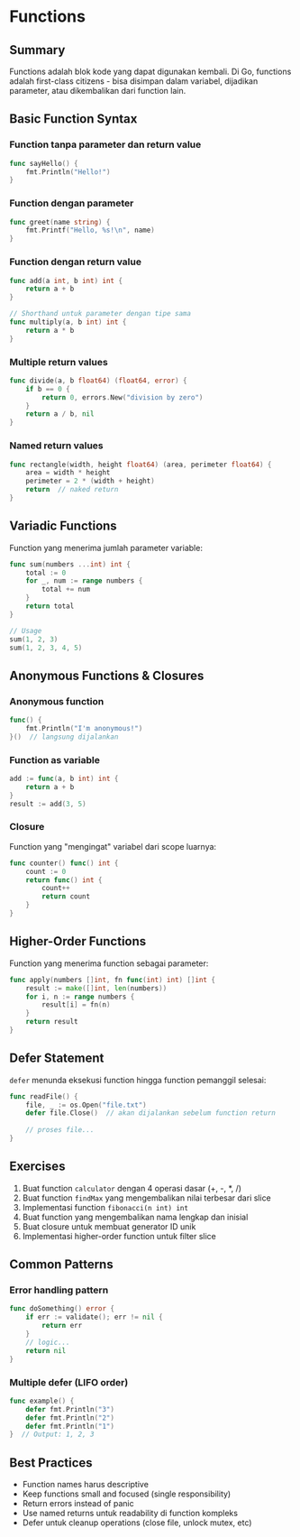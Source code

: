# Functions

## Summary
Functions adalah blok kode yang dapat digunakan kembali. Di Go, functions adalah first-class citizens - bisa disimpan dalam variabel, dijadikan parameter, atau dikembalikan dari function lain.

## Basic Function Syntax

### Function tanpa parameter dan return value
```go
func sayHello() {
    fmt.Println("Hello!")
}
```

### Function dengan parameter
```go
func greet(name string) {
    fmt.Printf("Hello, %s!\n", name)
}
```

### Function dengan return value
```go
func add(a int, b int) int {
    return a + b
}

// Shorthand untuk parameter dengan tipe sama
func multiply(a, b int) int {
    return a * b
}
```

### Multiple return values
```go
func divide(a, b float64) (float64, error) {
    if b == 0 {
        return 0, errors.New("division by zero")
    }
    return a / b, nil
}
```

### Named return values
```go
func rectangle(width, height float64) (area, perimeter float64) {
    area = width * height
    perimeter = 2 * (width + height)
    return  // naked return
}
```

## Variadic Functions
Function yang menerima jumlah parameter variable:
```go
func sum(numbers ...int) int {
    total := 0
    for _, num := range numbers {
        total += num
    }
    return total
}

// Usage
sum(1, 2, 3)
sum(1, 2, 3, 4, 5)
```

## Anonymous Functions & Closures

### Anonymous function
```go
func() {
    fmt.Println("I'm anonymous!")
}()  // langsung dijalankan
```

### Function as variable
```go
add := func(a, b int) int {
    return a + b
}
result := add(3, 5)
```

### Closure
Function yang "mengingat" variabel dari scope luarnya:
```go
func counter() func() int {
    count := 0
    return func() int {
        count++
        return count
    }
}
```

## Higher-Order Functions
Function yang menerima function sebagai parameter:
```go
func apply(numbers []int, fn func(int) int) []int {
    result := make([]int, len(numbers))
    for i, n := range numbers {
        result[i] = fn(n)
    }
    return result
}
```

## Defer Statement
`defer` menunda eksekusi function hingga function pemanggil selesai:
```go
func readFile() {
    file, _ := os.Open("file.txt")
    defer file.Close()  // akan dijalankan sebelum function return
    
    // proses file...
}
```

## Exercises

1. Buat function `calculator` dengan 4 operasi dasar (+, -, *, /)
2. Buat function `findMax` yang mengembalikan nilai terbesar dari slice
3. Implementasi function `fibonacci(n int) int` 
4. Buat function yang mengembalikan nama lengkap dan inisial
5. Buat closure untuk membuat generator ID unik
6. Implementasi higher-order function untuk filter slice

## Common Patterns

### Error handling pattern
```go
func doSomething() error {
    if err := validate(); err != nil {
        return err
    }
    // logic...
    return nil
}
```

### Multiple defer (LIFO order)
```go
func example() {
    defer fmt.Println("3")
    defer fmt.Println("2")
    defer fmt.Println("1")
}  // Output: 1, 2, 3
```

## Best Practices
- Function names harus descriptive
- Keep functions small and focused (single responsibility)
- Return errors instead of panic
- Use named returns untuk readability di function kompleks
- Defer untuk cleanup operations (close file, unlock mutex, etc)